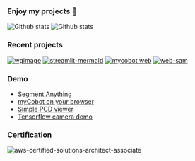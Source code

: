 ### Enjoy my projects 👋

![Github stats](https://github-readme-stats.vercel.app/api?username=neka-nat&theme=radical)
![Github stats](https://github-readme-stats.vercel.app/api/top-langs/?username=neka-nat&show_icons=true&theme=radical&layout=compact)

### Recent projects

[![wgimage](https://github-readme-stats.vercel.app/api/pin/?username=neka-nat&repo=wgimage)](https://github.com/neka-nat/wgimage)
[![streamlit-mermaid](https://github-readme-stats.vercel.app/api/pin/?username=neka-nat&repo=streamlit-mermaid)](https://github.com/neka-nat/streamlit-mermaid)
[![mycobot web](https://github-readme-stats.vercel.app/api/pin/?username=neka-nat&repo=mycobot-web)](https://github.com/neka-nat/mycobot-web)
[![web-sam](https://github-readme-stats.vercel.app/api/pin/?username=neka-nat&repo=web-sam)](https://github.com/neka-nat/web-sam)

### Demo
* [Segment Anything](https://aquamarine-swan-4add7d.netlify.app/)
* [myCobot on your browser](https://mycobot-web.vercel.app/)
* [Simple PCD viewer](https://p3dviewer.vercel.app/)
* [Tensorflow camera demo](https://neka-nat.github.io/tfjs_camera_demo/)

### Certification

![aws-certified-solutions-architect-associate](https://github.com/neka-nat/neka-nat/assets/991515/fb647b0a-04d4-4f9f-af72-57e31bc677b1)
